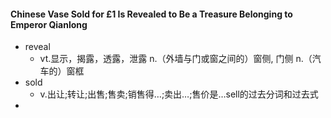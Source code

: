 #### Chinese Vase Sold for £1 Is Revealed to Be a Treasure Belonging to Emperor Qianlong ####
- reveal
	- vt.显示，揭露，透露，泄露  n.（外墙与门或窗之间的）窗侧, 门侧  n.（汽车的）窗框
- sold
	- v.出让;转让;出售;售卖;销售得…;卖出…;售价是…sell的过去分词和过去式
- 